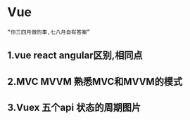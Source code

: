 # Vue

```
“你三四月做的事,七八月自有答案”
```



## 1.vue react angular区别,相同点

## 2.MVC MVVM  熟悉MVC和MVVM的模式

## 3.Vuex  五个api  状态的周期图片

